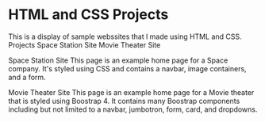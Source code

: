# HTML and CSS Projects
This is a display of sample webssites that l made using HTML and CSS. 
Projects
Space Station Site
Movie Theater Site

Space Station Site
This page is an example home page for a Space company. It's styled using CSS and contains a navbar, image containers, and a form.

Movie Theater Site
This page is an example home page for a Movie theater that is styled using Boostrap 4. It contains many Boostrap components including but not limited to a navbar, jumbotron, form, card, and dropdowns.
